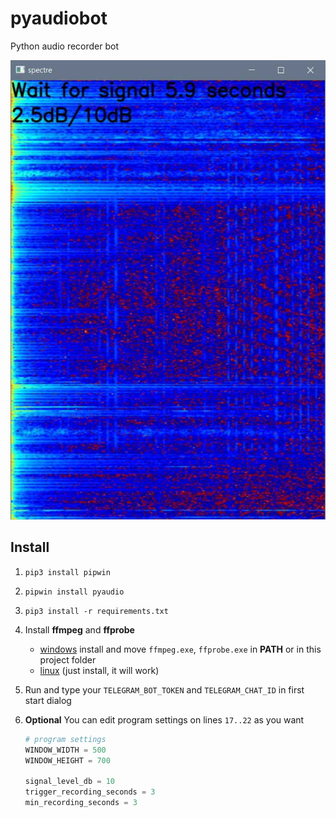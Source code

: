# pyaudiobot
Python audio recorder bot

![Waterfall](.github/waterfall.jpg)

## Install

1. ```pip3 install pipwin```

2. ```pipwin install pyaudio```

3. ```pip3 install -r requirements.txt```

4. Install **ffmpeg** and **ffprobe**
    * [windows](https://ffmpeg.org/download.html#build-windows) install and move `ffmpeg.exe`, `ffprobe.exe` in **PATH** or in this project folder
    * [linux](https://www.tecmint.com/install-ffmpeg-in-linux/) (just install, it will work)

5. Run and type your `TELEGRAM_BOT_TOKEN` and `TELEGRAM_CHAT_ID` in first start dialog

6. **Optional** You can edit program settings on lines `17..22` as you want

    ``` python
    # program settings
    WINDOW_WIDTH = 500
    WINDOW_HEIGHT = 700

    signal_level_db = 10
    trigger_recording_seconds = 3
    min_recording_seconds = 3
    ```
